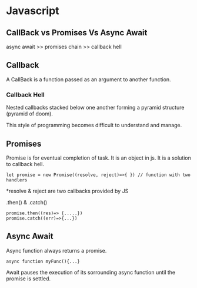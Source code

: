 
# Javascript




## CallBack vs Promises Vs Async Await

async await >> promises chain >> callback hell
## Callback

A CallBack is a function passed as an argument to another function.


### Callback Hell
Nested callbacks stacked below one another forming a pyramid structure (pyramid of doom).

This style of programming becomes difficult to understand and manage.
## Promises
Promise is for eventual completion of task. It is an object in js. It is a solution to callback hell.

```let promise = new Promise((resolve, reject)=>{ }) // function with two handlers```

*resolve & reject are two callbacks provided by JS

.then() & .catch()

``` promise.then((res)=> {.....}) ```\
``` promise.catch((err)=>{...}) ```




## Async Await
Async function always returns a promise.

``` async function myFunc(){...} ``` 

Await pauses the execution of its sorrounding async function until the promise is settled.
